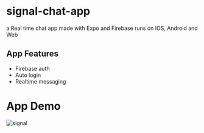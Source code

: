 # signal-chat-app
a Real time chat app made with Expo and Firebase runs on IOS, Android and Web<br/>
## App Features

 - Firebase auth
 - Auto login
 - Realtime messaging 
 
# App Demo
![signal](https://user-images.githubusercontent.com/20639687/114780557-de3ada00-9d77-11eb-94e0-cf0134f1dfd1.gif)


